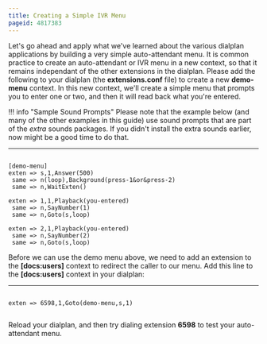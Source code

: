 ```yaml
---
title: Creating a Simple IVR Menu
pageid: 4817383
---
```


Let's go ahead and apply what we've learned about the various dialplan applications by building a very simple auto-attendant menu. It is common practice to create an auto-attendant or IVR menu in a new context, so that it remains independant of the other extensions in the dialplan. Please add the following to your dialplan (the **extensions.conf** file) to create a new **demo-menu** context. In this new context, we'll create a simple menu that prompts you to enter one or two, and then it will read back what you're entered.




!!! info "Sample Sound Prompts"
    Please note that the example below (and many of the other examples in this guide) use sound prompts that are part of the *extra* sounds packages. If you didn't install the extra sounds earlier, now might be a good time to do that.

      
[//]: # (end-info)





---

  
  


```

[demo-menu]
exten => s,1,Answer(500)
 same => n(loop),Background(press-1&or&press-2)
 same => n,WaitExten()

exten => 1,1,Playback(you-entered)
 same => n,SayNumber(1)
 same => n,Goto(s,loop)

exten => 2,1,Playback(you-entered)
 same => n,SayNumber(2)
 same => n,Goto(s,loop)

```


Before we can use the demo menu above, we need to add an extension to the **[docs:users]** context to redirect the caller to our menu. Add this line to the **[docs:users]** context in your dialplan:




---

  
  


```

exten => 6598,1,Goto(demo-menu,s,1)


```


Reload your dialplan, and then try dialing extension **6598** to test your auto-attendant menu.

